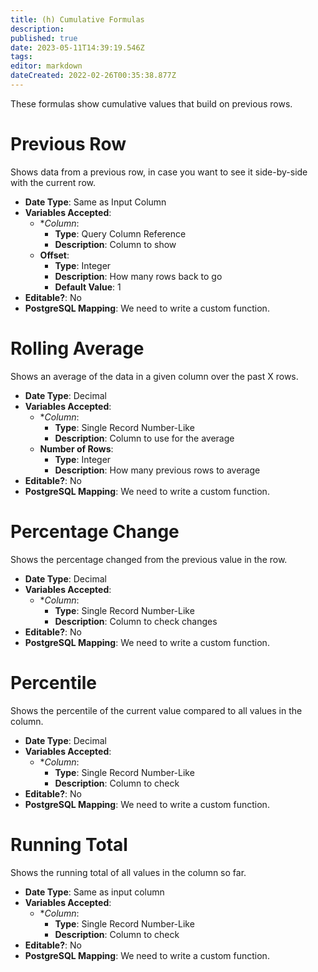 ```yaml
---
title: (h) Cumulative Formulas
description: 
published: true
date: 2023-05-11T14:39:19.546Z
tags: 
editor: markdown
dateCreated: 2022-02-26T00:35:38.877Z
---
```


These formulas show cumulative values that build on previous rows.

# Previous Row
Shows data from a previous row, in case you want to see it side-by-side with the current row.

- **Date Type**: Same as Input Column
- **Variables Accepted**:
    - **Column*:
        - **Type**: Query Column Reference
        - **Description**: Column to show
    - **Offset**:
        - **Type**: Integer
        - **Description**: How many rows back to go
        - **Default Value**: 1
- **Editable?**: No
- **PostgreSQL Mapping**: We need to write a custom function.

# Rolling Average
Shows an average of the data in a given column over the past X rows.

- **Date Type**: Decimal
- **Variables Accepted**:
    - **Column*:
        - **Type**: Single Record Number-Like
        - **Description**: Column to use for the average
    - **Number of Rows**:
        - **Type**: Integer
        - **Description**: How many previous rows to average
- **Editable?**: No
- **PostgreSQL Mapping**: We need to write a custom function.

# Percentage Change
Shows the percentage changed from the previous value in the row.

- **Date Type**: Decimal
- **Variables Accepted**:
    - **Column*:
        - **Type**: Single Record Number-Like
        - **Description**: Column to check changes
- **Editable?**: No
- **PostgreSQL Mapping**: We need to write a custom function.

# Percentile
Shows the percentile of the current value compared to all values in the column.

- **Date Type**: Decimal
- **Variables Accepted**:
    - **Column*:
        - **Type**: Single Record Number-Like
        - **Description**: Column to check
- **Editable?**: No
- **PostgreSQL Mapping**: We need to write a custom function.

# Running Total
Shows the running total of all values in the column so far.

- **Date Type**: Same as input column
- **Variables Accepted**:
    - **Column*:
        - **Type**: Single Record Number-Like
        - **Description**: Column to check
- **Editable?**: No
- **PostgreSQL Mapping**: We need to write a custom function.
